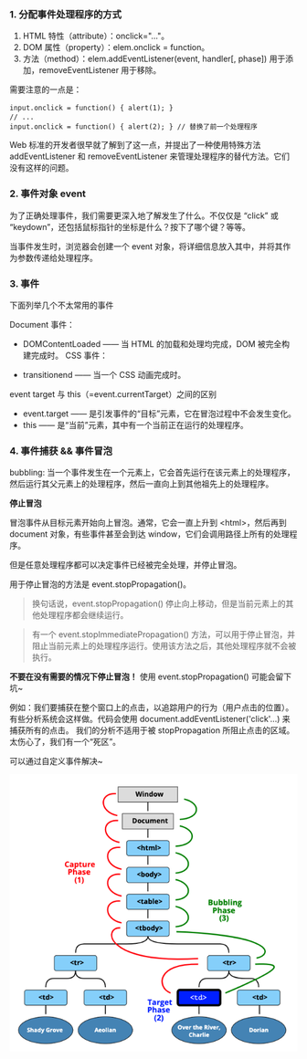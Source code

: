 ### 1. 分配事件处理程序的方式
1. HTML 特性（attribute）：onclick="..."。
2. DOM 属性（property）：elem.onclick = function。
3. 方法（method）：elem.addEventListener(event, handler[, phase]) 用于添加，removeEventListener 用于移除。

需要注意的一点是：
```
input.onclick = function() { alert(1); }
// ...
input.onclick = function() { alert(2); } // 替换了前一个处理程序
```
Web 标准的开发者很早就了解到了这一点，并提出了一种使用特殊方法 addEventListener 和 removeEventListener 来管理处理程序的替代方法。它们没有这样的问题。

### 2. 事件对象 event
为了正确处理事件，我们需要更深入地了解发生了什么。不仅仅是 “click” 或 “keydown”，还包括鼠标指针的坐标是什么？按下了哪个键？等等。

当事件发生时，浏览器会创建一个 event 对象，将详细信息放入其中，并将其作为参数传递给处理程序。

### 3. 事件
下面列举几个不太常用的事件

Document 事件：

- DOMContentLoaded —— 当 HTML 的加载和处理均完成，DOM 被完全构建完成时。
CSS 事件：

- transitionend —— 当一个 CSS 动画完成时。

event target 与 this（=event.currentTarget）之间的区别
- event.target —— 是引发事件的“目标”元素，它在冒泡过程中不会发生变化。
- this —— 是“当前”元素，其中有一个当前正在运行的处理程序。

### 4. 事件捕获 && 事件冒泡

bubbling: 当一个事件发生在一个元素上，它会首先运行在该元素上的处理程序，然后运行其父元素上的处理程序，然后一直向上到其他祖先上的处理程序。

**停止冒泡**

冒泡事件从目标元素开始向上冒泡。通常，它会一直上升到 \<html>，然后再到 document 对象，有些事件甚至会到达 window，它们会调用路径上所有的处理程序。

但是任意处理程序都可以决定事件已经被完全处理，并停止冒泡。

用于停止冒泡的方法是 event.stopPropagation()。

> 换句话说，event.stopPropagation() 停止向上移动，但是当前元素上的其他处理程序都会继续运行。

> 有一个 event.stopImmediatePropagation() 方法，可以用于停止冒泡，并阻止当前元素上的处理程序运行。使用该方法之后，其他处理程序就不会被执行。

**不要在没有需要的情况下停止冒泡！**
使用 event.stopPropagation() 可能会留下坑~

例如：我们要捕获在整个窗口上的点击，以追踪用户的行为（用户点击的位置）。有些分析系统会这样做。代码会使用 document.addEventListener('click'…) 来捕获所有的点击。
我们的分析不适用于被 stopPropagation 所阻止点击的区域。太伤心了，我们有一个“死区”。

可以通过自定义事件解决~

<img src="../assets/bubbling.png">
